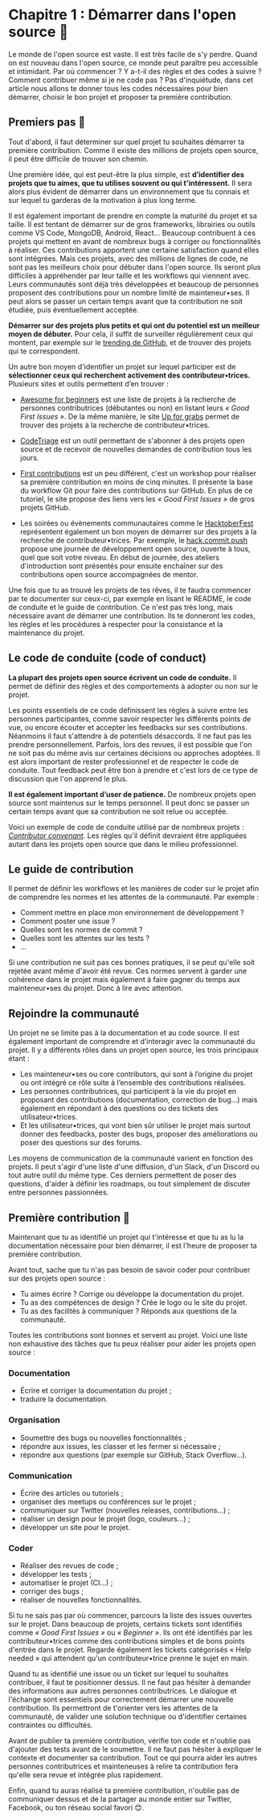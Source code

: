 # Chapitre 1 : Démarrer dans l'open source 🥚

Le monde de l'open source est vaste. Il est très facile de s'y perdre. Quand on est nouveau dans l'open source, ce monde peut paraître peu accessible et intimidant. Par où commencer ? Y a-t-il des règles et des codes à suivre ? Comment contribuer même si je ne code pas ?
Pas d'inquiétude, dans cet article nous allons te donner tous les codes nécessaires pour bien démarrer, choisir le bon projet et proposer ta première contribution.

## Premiers pas 🐣

Tout d'abord, il faut déterminer sur quel projet tu souhaites démarrer ta première contribution. Comme il existe des millions de projets open source, il peut être difficile de trouver son chemin.

Une première idée, qui est peut-être la plus simple, est **d’identifier des projets que tu aimes, que tu utilises souvent ou qui t'intéressent.** Il sera alors plus évident de démarrer dans un environnement que tu connais et sur lequel tu garderas de la motivation à plus long terme.

Il est également important de prendre en compte la maturité du projet et sa taille. Il est tentant de démarrer sur de gros frameworks, librairies ou outils comme VS Code, MongoDB, Android, React… Beaucoup contribuent à ces projets qui mettent en avant de nombreux bugs à corriger ou fonctionnalités à réaliser. Ces contributions apportent une certaine satisfaction quand elles sont intégrées. Mais ces projets, avec des millions de lignes de code, ne sont pas les meilleurs choix pour débuter dans l'open source. Ils seront plus difficiles à appréhender par leur taille et les workflows qui viennent avec. Leurs communautés sont déjà très développées et beaucoup de personnes proposent des contributions pour un nombre limité de mainteneur•ses. Il peut alors se passer un certain temps avant que ta contribution ne soit étudiée, puis éventuellement acceptée.

**Démarrer sur des projets plus petits et qui ont du potentiel est un meilleur moyen de débuter.** Pour cela, il suffit de surveiller régulièrement ceux qui montent, par exemple sur le [trending de GitHub](https://github.com/trending/javascript?since=monthly), et de trouver des projets qui te correspondent.

Un autre bon moyen d'identifier un projet sur lequel participer est de **sélectionner ceux qui recherchent activement des contributeur•trices.** Plusieurs sites et outils permettent d’en trouver :

* [Awesome for beginners](https://github.com/MunGell/awesome-for-beginners) est une liste de projets à la recherche de personnes contributrices (débutantes ou non) en listant leurs *« Good First Issues »*. De la même manière, le site [Up for grabs](https://up-for-grabs.net) permet de trouver des projets à la recherche de contributeur•trices.

* [CodeTriage](https://www.codetriage.com/) est un outil permettant de s'abonner à des projets open source et de recevoir de nouvelles demandes de contribution tous les jours.

* [First contributions](https://firstcontributions.github.io/) est un peu différent, c'est un workshop pour réaliser sa première contribution en moins de cinq minutes. Il présente la base du workflow Git pour faire des contributions sur GitHub. En plus de ce tutoriel, le site propose des liens vers les *« Good First Issues »* de gros projets GitHub.

* Les soirées ou évènements communautaires comme le [HacktoberFest](https://hacktoberfest.digitalocean.com/) représentent également un bon moyen de démarrer sur des projets à la recherche de contributeur•trices. Par exemple, le [hack.commit.push](https://hack-commit-pu.sh/) propose une journée de développement open source, ouverte à tous, quel que soit votre niveau. En début de journée, des ateliers d'introduction sont présentés pour ensuite enchaîner sur des contributions open source accompagnées de mentor.

Une fois que tu as trouvé les projets de tes rêves, il te faudra commencer par te documenter sur ceux-ci, par exemple en lisant le README, le code de conduite et le guide de contribution. Ce n'est pas très long, mais nécessaire avant de démarrer une contribution. Ils te donneront les codes, les règles et les procédures à respecter pour la consistance et la maintenance du projet.

## Le code de conduite (code of conduct)

**La plupart des projets open source écrivent un code de conduite.** Il permet de définir des règles et des comportements à adopter ou non sur le projet.

Les points essentiels de ce code définissent les règles à suivre entre les personnes participantes, comme savoir respecter les différents points de vue, ou encore écouter et accepter les feedbacks sur ses contributions. Néanmoins il faut s'attendre à de potentiels désaccords. Il ne faut pas les prendre personnellement. Parfois, lors des revues, il est possible que l'on ne soit pas du même avis sur certaines décisions ou approches adoptées. Il est alors important de rester professionnel et de respecter le code de conduite. Tout feedback peut être bon à prendre et c'est lors de ce type de discussion que l'on apprend le plus.

**Il est également important d’user de patience.** De nombreux projets open source sont maintenus sur le temps personnel. Il peut donc se passer un certain temps avant que sa contribution ne soit relue ou acceptée.

Voici un exemple de code de conduite utilisé par de nombreux projets : [*Contributor convenant*](https://www.contributor-covenant.org/). Les règles qu'il définit devraient être appliquées autant dans les projets open source que dans le milieu professionnel.

## Le guide de contribution

Il permet de définir les workflows et les manières de coder sur le projet afin de comprendre les normes et les attentes de la communauté. Par exemple :

* Comment mettre en place mon environnement de développement ?
* Comment poster une issue ?
* Quelles sont les normes de commit ?
* Quelles sont les attentes sur les tests ?
* …

Si une contribution ne suit pas ces bonnes pratiques, il se peut qu'elle soit rejetée avant même d'avoir été revue. Ces normes servent à garder une cohérence dans le projet mais également à faire gagner du temps aux mainteneur•ses du projet. Donc à lire avec attention.

## Rejoindre la communauté

Un projet ne se limite pas à la documentation et au code source. Il est également important de comprendre et d’interagir avec la communauté du projet. Il y a différents rôles dans un projet open source, les trois principaux étant :

* Les mainteneur•ses ou core contributors, qui sont à l’origine du projet ou ont intégré ce rôle suite à l’ensemble des contributions réalisées.
* Les personnes contributrices, qui participent à la vie du projet en proposant des contributions (documentation, correction de bug…) mais également en répondant à des questions ou des tickets des utilisateur•trices.
* Et les utilisateur•trices, qui vont bien sûr utiliser le projet mais surtout donner des feedbacks, poster des bugs, proposer des améliorations ou poser des questions sur des forums.

Les moyens de communication de la communauté varient en fonction des projets. Il peut s'agir d'une liste d'une diffusion, d'un Slack, d'un Discord ou tout autre outil du même type. Ces derniers permettent de poser des questions, d'aider à définir les roadmaps, ou tout simplement de discuter entre personnes passionnées.

## Première contribution 🐥

Maintenant que tu as identifié un projet qui t'intéresse et que tu as lu la documentation nécessaire pour bien démarrer, il est l'heure de proposer ta première contribution.

Avant tout, sache que tu n'as pas besoin de savoir coder pour contribuer sur des projets open source :

* Tu aimes écrire ? Corrige ou développe la documentation du projet.
* Tu as des compétences de design ? Crée le logo ou le site du projet.
* Tu as des facilités à communiquer ? Réponds aux questions de la communauté.

Toutes les contributions sont bonnes et servent au projet. Voici une liste non exhaustive des tâches que tu peux réaliser pour aider les projets open source :

### Documentation

* Écrire et corriger la documentation du projet ;
* traduire la documentation.

### Organisation

* Soumettre des bugs ou nouvelles fonctionnalités ;
* répondre aux issues, les classer et les fermer si nécessaire ;
* répondre aux questions (par exemple sur GitHub, Stack Overflow…).

### Communication

* Écrire des articles ou tutoriels ;
* organiser des meetups ou conférences sur le projet ;
* communiquer sur Twitter (nouvelles releases, contributions…) ;
* réaliser un design pour le projet (logo, couleurs…) ;
* développer un site pour le projet.

### Coder

* Réaliser des revues de code ;
* développer les tests ;
* automatiser le projet (CI…) ;
* corriger des bugs ;
* réaliser de nouvelles fonctionnalités.

Si tu ne sais pas par où commencer, parcours la liste des issues ouvertes sur le projet. Dans beaucoup de projets, certains tickets sont identifiés comme *« Good First Issues »* ou *« Beginner »*. Ils ont été identifiés par les contributeur•trices comme des contributions simples et de bons points d'entrée dans le projet. Regarde également les tickets catégorisés « Help needed » qui attendent qu'un contributeur•trice prenne le sujet en main.

Quand tu as identifié une issue ou un ticket sur lequel tu souhaites contribuer, il faut te positionner dessus. Il ne faut pas hésiter à demander des informations aux autres personnes contributrices. Le dialogue et l'échange sont essentiels pour correctement démarrer une nouvelle contribution. Ils permettront de t'orienter vers les attentes de la communauté, de valider une solution technique ou d'identifier certaines contraintes ou difficultés.

Avant de publier ta première contribution, vérifie ton code et n'oublie pas d'ajouter des tests avant de le soumettre. Il ne faut pas hésiter à expliquer le contexte et documenter sa contribution. Tout ce qui pourra aider les autres personnes contributrices et mainteneuses à relire ta contribution fera qu'elle sera revue et intégrée plus rapidement.

Enfin, quand tu auras réalisé ta première contribution, n'oublie pas de communiquer dessus et de la partager au monde entier sur Twitter, Facebook, ou ton réseau social favori 😊.
